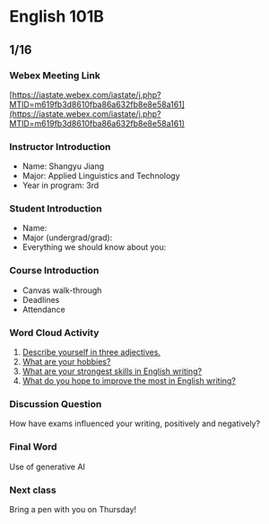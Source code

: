 # English 101B
## 1/16
### Webex Meeting Link
[https://iastate.webex.com/iastate/j.php?MTID=m619fb3d8610fba86a632fb8e8e58a161](https://iastate.webex.com/iastate/j.php?MTID=m619fb3d8610fba86a632fb8e8e58a161)
### Instructor Introduction
- Name: Shangyu Jiang  
- Major: Applied Linguistics and Technology  
- Year in program: 3rd  
### Student Introduction
- Name:  
- Major (undergrad/grad):  
- Everything we should know about you:  
### Course Introduction
- Canvas walk-through  
- Deadlines  
- Attendance  
### Word Cloud Activity
1. [Describe yourself in three adjectives.](https://www.menti.com/al1v7n21x11d)  
2. [What are your hobbies?](https://www.menti.com/ald6swmycg76)  
3. [What are your strongest skills in English writing?](https://www.menti.com/al77jebxzxhv)  
4. [What do you hope to improve the most in English writing?](https://www.menti.com/alfa3exkffxk)
### Discussion Question
How have exams influenced your writing, positively and negatively?
### Final Word
Use of generative AI  
### Next class
Bring a pen with you on Thursday!
